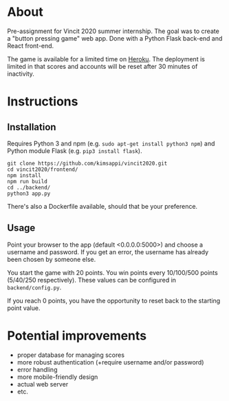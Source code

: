 # About
Pre-assignment for Vincit 2020 summer internship. The goal was to create a "button pressing game" web app. Done with a Python Flask back-end and React front-end.

The game is available for a limited time on [Heroku](http://kimsappi-vincit2020.herokuapp.com/). The deployment is limited in that scores and accounts will be reset after 30 minutes of inactivity.

# Instructions
## Installation
Requires Python 3 and npm (e.g. `sudo apt-get install python3 npm`) and Python module Flask (e.g. `pip3 install flask`).
```shell
git clone https://github.com/kimsappi/vincit2020.git
cd vincit2020/frontend/
npm install
npm run build
cd ../backend/
python3 app.py
```
There's also a Dockerfile available, should that be your preference.
## Usage
Point your browser to the app (default <0.0.0.0:5000>) and choose a username and password. If you get an error, the username has already been chosen by someone else.

You start the game with 20 points. You win points every 10/100/500 points (5/40/250 respectively). These values can be configured in `backend/config.py`.

If you reach 0 points, you have the opportunity to reset back to the starting point value.

# Potential improvements
* proper database for managing scores
* more robust authentication (+require username and/or password)
* error handling
* more mobile-friendly design
* actual web server
* etc.